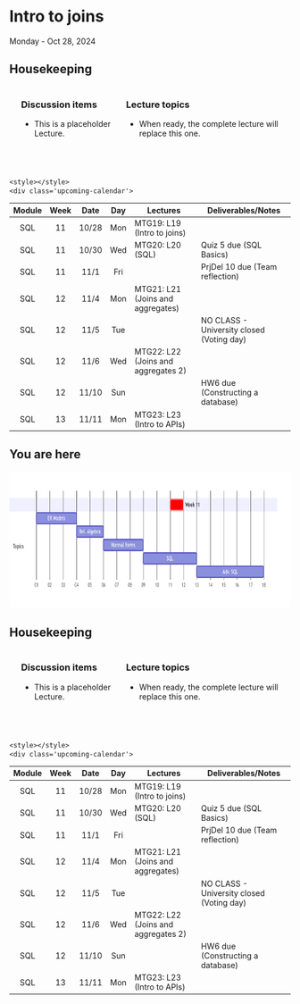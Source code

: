 # Intro to joins

Monday - Oct 28, 2024

## Housekeeping

<div class="columns">

<div class="column" width="9%">

</div>

<div class="column" width="45%">

### Discussion items

- This is a placeholder Lecture.

</div>

<div class="column" width="40%">

### Lecture topics

- When ready, the complete lecture will replace this one.

</div>

</div>

<div style="margin-top:25px">

 

</div>

<div>

    <style></style>
    <div class='upcoming-calendar'>

| Module | Week | Date  | Day | Lectures                            | Deliverables/Notes                        |
|:------:|:----:|:-----:|:---:|-------------------------------------|-------------------------------------------|
|  SQL   |  11  | 10/28 | Mon | MTG19: L19 (Intro to joins)         |                                           |
|  SQL   |  11  | 10/30 | Wed | MTG20: L20 (SQL)                    | Quiz 5 due (SQL Basics)                   |
|  SQL   |  11  | 11/1  | Fri |                                     | PrjDel 10 due (Team reflection)           |
|  SQL   |  12  | 11/4  | Mon | MTG21: L21 (Joins and aggregates)   |                                           |
|  SQL   |  12  | 11/5  | Tue |                                     | NO CLASS - University closed (Voting day) |
|  SQL   |  12  | 11/6  | Wed | MTG22: L22 (Joins and aggregates 2) |                                           |
|  SQL   |  12  | 11/10 | Sun |                                     | HW6 due (Constructing a database)         |
|  SQL   |  13  | 11/11 | Mon | MTG23: L23 (Intro to APIs)          |                                           |

</div>

</div>

## You are here

<img src="lecture-19_files\figure-commonmark\mermaid-figure-1.png"
style="width:8.17in;height:2.54in" />

## Housekeeping

<div class="columns">

<div class="column" width="9%">

</div>

<div class="column" width="45%">

### Discussion items

- This is a placeholder Lecture.

</div>

<div class="column" width="40%">

### Lecture topics

- When ready, the complete lecture will replace this one.

</div>

</div>

<div style="margin-top:25px">

 

</div>

<div>

    <style></style>
    <div class='upcoming-calendar'>

| Module | Week | Date  | Day | Lectures                            | Deliverables/Notes                        |
|:------:|:----:|:-----:|:---:|-------------------------------------|-------------------------------------------|
|  SQL   |  11  | 10/28 | Mon | MTG19: L19 (Intro to joins)         |                                           |
|  SQL   |  11  | 10/30 | Wed | MTG20: L20 (SQL)                    | Quiz 5 due (SQL Basics)                   |
|  SQL   |  11  | 11/1  | Fri |                                     | PrjDel 10 due (Team reflection)           |
|  SQL   |  12  | 11/4  | Mon | MTG21: L21 (Joins and aggregates)   |                                           |
|  SQL   |  12  | 11/5  | Tue |                                     | NO CLASS - University closed (Voting day) |
|  SQL   |  12  | 11/6  | Wed | MTG22: L22 (Joins and aggregates 2) |                                           |
|  SQL   |  12  | 11/10 | Sun |                                     | HW6 due (Constructing a database)         |
|  SQL   |  13  | 11/11 | Mon | MTG23: L23 (Intro to APIs)          |                                           |

</div>

</div>
